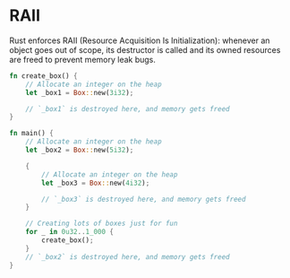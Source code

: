 # RAII

Rust enforces RAII (Resource Acquisition Is Initialization):
whenever an object goes out of scope, its destructor is called
and its owned resources are freed to prevent memory leak bugs.

```rs
fn create_box() {
    // Allocate an integer on the heap
    let _box1 = Box::new(3i32);

    // `_box1` is destroyed here, and memory gets freed
}

fn main() {
    // Allocate an integer on the heap
    let _box2 = Box::new(5i32);

    {
        // Allocate an integer on the heap
        let _box3 = Box::new(4i32);

        // `_box3` is destroyed here, and memory gets freed
    }

    // Creating lots of boxes just for fun
    for _ in 0u32..1_000 {
        create_box();
    }
    // `_box2` is destroyed here, and memory gets freed
}
```
